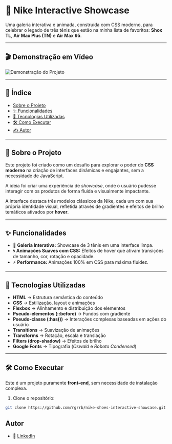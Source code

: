 # 👟 Nike Interactive Showcase

Uma galeria interativa e animada, construída com CSS moderno, para celebrar o legado de três tênis que estão na minha lista de favoritos: **Shox TL**, **Air Max Plus (TN)** e **Air Max 95**.

---

## 🎬 Demonstração em Vídeo

![Demonstração do Projeto](./img/preview.gif)

---

## 📜 Índice
- [Sobre o Projeto](#-sobre-o-projeto)
- [✨ Funcionalidades](#-funcionalidades)
- [🚀 Tecnologias Utilizadas](#-tecnologias-utilizadas)
- [🛠️ Como Executar](#️-como-executar)
- [✍️ Autor](#-autor)

---

## 📖 Sobre o Projeto

Este projeto foi criado como um desafio para explorar o poder do **CSS moderno** na criação de interfaces dinâmicas e engajantes, sem a necessidade de JavaScript.  

A ideia foi criar uma experiência de *showcase*, onde o usuário pudesse interagir com os produtos de forma fluida e visualmente impactante.  

A interface destaca três modelos clássicos da Nike, cada um com sua própria identidade visual, refletida através de gradientes e efeitos de brilho temáticos ativados por **hover**.

---

## ✨ Funcionalidades

- 🎨 **Galeria Interativa:** Showcase de 3 tênis em uma interface limpa.
- 🌀 **Animações Suaves com CSS:** Efeitos de hover que ativam transições de tamanho, cor, rotação e opacidade.
- ⚡ **Performance:** Animações 100% em CSS para máxima fluidez.

---

## 🚀 Tecnologias Utilizadas

- **HTML** → Estrutura semântica do conteúdo  
- **CSS** → Estilização, layout e animações  
- **Flexbox** → Alinhamento e distribuição dos elementos  
- **Pseudo-elementos (::before)** → Fundos com gradiente  
- **Pseudo-classe (:has())** → Interações complexas baseadas em ações do usuário  
- **Transitions** → Suavização de animações  
- **Transforms** → Rotação, escala e translação  
- **Filters (drop-shadow)** → Efeitos de brilho  
- **Google Fonts** → Tipografia (*Oswald* e *Roboto Condensed*)  

---

## 🛠️ Como Executar

Este é um projeto puramente **front-end**, sem necessidade de instalação complexa.  

1. Clone o repositório:

```bash
git clone https://github.com/rgrrb/nike-shoes-interactive-showcase.git
```
## Autor

- 💼 [LinkedIn](https://www.linkedin.com/in/rogerrib/)  

